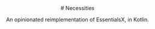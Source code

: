 <div align="center">
# Necessities

An opinionated reimplementation of EssentialsX, in Kotlin.

</div>